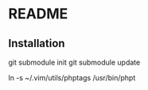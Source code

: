 README
======

Installation
-----------------

git submodule init
git submodule update

ln -s ~/.vim/utils/phptags /usr/bin/phpt

